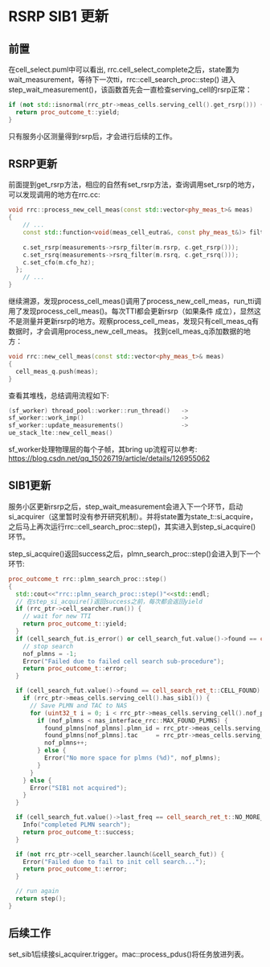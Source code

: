 # RSRP SIB1 更新
## 前置
在cell_select.puml中可以看出, rrc.cell_select_complete之后，state置为wait_measurement，等待下一次tti，rrc::cell_search_proc::step()
进入step_wait_measurement()，该函数首先会一直检查serving_cell的rsrp正常：
```c++
if (not std::isnormal(rrc_ptr->meas_cells.serving_cell().get_rsrp())) {
  return proc_outcome_t::yield;
}
```
只有服务小区测量得到rsrp后，才会进行后续的工作。
## RSRP更新
前面提到get_rsrp方法，相应的自然有set_rsrp方法，查询调用set_rsrp的地方，可以发现调用的地方在rrc.cc:
```c++
void rrc::process_new_cell_meas(const std::vector<phy_meas_t>& meas)
{
    // ...
    const std::function<void(meas_cell_eutra&, const phy_meas_t&)> filter = [this](meas_cell_eutra&  c,
                                                                                 const phy_meas_t& m) {
    c.set_rsrp(measurements->rsrp_filter(m.rsrp, c.get_rsrp()));
    c.set_rsrq(measurements->rsrq_filter(m.rsrq, c.get_rsrq()));
    c.set_cfo(m.cfo_hz);
  };
    // ...
}
```
继续溯源，发现process_cell_meas()调用了process_new_cell_meas，run_tti调用了发现process_cell_meas()。每次TTI都会更新rsrp（如果条件
成立），显然这不是测量并更新rsrp的地方。观察process_cell_meas，发现只有cell_meas_q有数据时，才会调用process_new_cell_meas。
找到cell_meas_q添加数据的地方：
```c++
void rrc::new_cell_meas(const std::vector<phy_meas_t>& meas)
{
  cell_meas_q.push(meas);
}
```
查看其堆栈，总结调用流程如下:
```c++
(sf_worker) thread_pool::worker::run_thread()   ->
sf_worker::work_imp()                           ->
sf_worker::update_measurements()                ->
ue_stack_lte::new_cell_meas()
```
sf_worker处理物理层的每个子帧，其bring up流程可以参考: https://blog.csdn.net/qq_15026719/article/details/126955062

## SIB1更新
服务小区更新rsrp之后，step_wait_measurement会进入下一个环节，启动si_acquirer（这里暂时没有参开研究机制）。并将state置为state_t::si_acquire，
之后马上再次运行rrc::cell_search_proc::step()，其实进入到step_si_acquire()环节。

step_si_acquire()返回success之后，plmn_search_proc::step()会进入到下一个环节:
```c++
proc_outcome_t rrc::plmn_search_proc::step()
{
  std::cout<<"rrc::plmn_search_proc::step()"<<std::endl;
  // 在step_si_acquire()返回success之前，每次都会返回yield
  if (rrc_ptr->cell_searcher.run()) {
    // wait for new TTI
    return proc_outcome_t::yield;
  }
  if (cell_search_fut.is_error() or cell_search_fut.value()->found == cell_search_ret_t::ERROR) {
    // stop search
    nof_plmns = -1;
    Error("Failed due to failed cell search sub-procedure");
    return proc_outcome_t::error;
  }

  if (cell_search_fut.value()->found == cell_search_ret_t::CELL_FOUND) {
    if (rrc_ptr->meas_cells.serving_cell().has_sib1()) {
      // Save PLMN and TAC to NAS
      for (uint32_t i = 0; i < rrc_ptr->meas_cells.serving_cell().nof_plmns(); i++) {
        if (nof_plmns < nas_interface_rrc::MAX_FOUND_PLMNS) {
          found_plmns[nof_plmns].plmn_id = rrc_ptr->meas_cells.serving_cell().get_plmn(i);
          found_plmns[nof_plmns].tac     = rrc_ptr->meas_cells.serving_cell().get_tac();
          nof_plmns++;
        } else {
          Error("No more space for plmns (%d)", nof_plmns);
        }
      }
    } else {
      Error("SIB1 not acquired");
    }
  }

  if (cell_search_fut.value()->last_freq == cell_search_ret_t::NO_MORE_FREQS) {
    Info("completed PLMN search");
    return proc_outcome_t::success;
  }

  if (not rrc_ptr->cell_searcher.launch(&cell_search_fut)) {
    Error("Failed due to fail to init cell search...");
    return proc_outcome_t::error;
  }

  // run again
  return step();
}
```
## 后续工作
set_sib1后续接si_acquirer.trigger。mac::process_pdus()将任务放进列表。